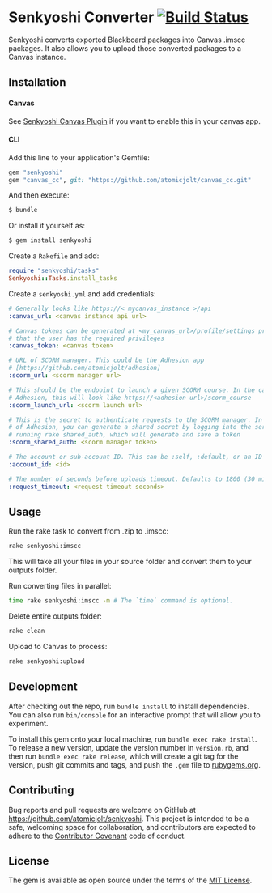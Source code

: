 # Senkyoshi Converter [![Build Status](https://travis-ci.org/atomicjolt/senkyoshi.svg?branch=master)](https://travis-ci.org/atomicjolt/senkyoshi)

Senkyoshi converts exported Blackboard packages into Canvas .imscc packages. It also allows you to upload those converted packages to a Canvas instance.

## Installation

#### Canvas
See [Senkyoshi Canvas Plugin](https://github.com/atomicjolt/senkyoshi_canvas_plugin) if you want to enable this in your canvas app.

#### CLI
Add this line to your application's Gemfile:

```ruby
gem "senkyoshi"
gem "canvas_cc", git: "https://github.com/atomicjolt/canvas_cc.git"
```

And then execute:
```sh
$ bundle
```

Or install it yourself as:
```sh
$ gem install senkyoshi
```

Create a `Rakefile` and add:
```ruby
require "senkyoshi/tasks"
Senkyoshi::Tasks.install_tasks
```

Create a `senkyoshi.yml` and add credentials:
```yaml
# Generally looks like https://< mycanvas_instance >/api
:canvas_url: <canvas instance api url>

# Canvas tokens can be generated at <my_canvas_url>/profile/settings provided
# that the user has the required privileges
:canvas_token: <canvas token>

# URL of SCORM manager. This could be the Adhesion app
# [https://github.com/atomicjolt/adhesion]
:scorm_url: <scorm manager url>

# This should be the endpoint to launch a given SCORM course. In the case of
# Adhesion, this will look like https://<adhesion url>/scorm_course
:scorm_launch_url: <scorm launch url>

# This is the secret to authenticate requests to the SCORM manager. In the case
# of Adhesion, you can generate a shared secret by logging into the server and
# running rake shared_auth, which will generate and save a token
:scorm_shared_auth: <scorm manager token>

# The account or sub-account ID. This can be :self, :default, or an ID
:account_id: <id>

# The number of seconds before uploads timeout. Defaults to 1800 (30 minutes)
:request_timeout: <request timeout seconds>
```

## Usage

Run the rake task to convert from .zip to .imscc:
```sh
rake senkyoshi:imscc
```
This will take all your files in your source folder and convert them to your outputs folder.

Run converting files in parallel:
```sh
time rake senkyoshi:imscc -m # The `time` command is optional.
```

Delete entire outputs folder:
```sh
rake clean
```

Upload to Canvas to process:
```sh
rake senkyoshi:upload
```

## Development

After checking out the repo, run `bundle install` to install dependencies. You can also run `bin/console` for an interactive prompt that will allow you to experiment.

To install this gem onto your local machine, run `bundle exec rake install`. To release a new version, update the version number in `version.rb`, and then run `bundle exec rake release`, which will create a git tag for the version, push git commits and tags, and push the `.gem` file to [rubygems.org](https://rubygems.org).

## Contributing

Bug reports and pull requests are welcome on GitHub at https://github.com/atomicjolt/senkyoshi. This project is intended to be a safe, welcoming space for collaboration, and contributors are expected to adhere to the [Contributor Covenant](http://contributor-covenant.org) code of conduct.


## License

The gem is available as open source under the terms of the [MIT License](http://opensource.org/licenses/MIT).
